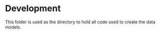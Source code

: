 # Development

This folder is used as the directory to hold all code used to create the data models.

